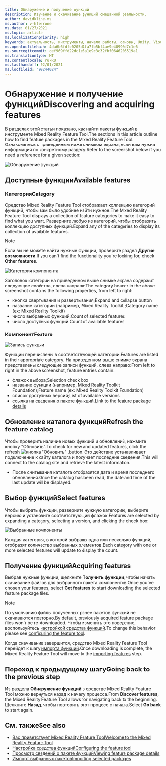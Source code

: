 ```yaml
---
title: Обнаружение и получение функций
description: Изучение и скачивание функций смешанной реальности.
author: davidkline-ms
ms.author: v-hferrone
ms.date: 01/27/2021
ms.topic: article
ms.localizationpriority: high
keywords: актуальность, инструменты, начало работы, основы, Unity, Visual Studio, набор средств, гарнитура смешанной реальности, гарнитура Windows Mixed Reality, гарнитура виртуальной реальности, установка, Windows, HoloLens, эмулятор, Unreal, OpenXR
ms.openlocfilehash: 4da6b6fdfc0205d4fa7fb5bf4ae9e48993d7c1e6
ms.sourcegitcommit: cef969ffd22dc1e5a1e9c3c32fbf0646206519a1
ms.translationtype: HT
ms.contentlocale: ru-RU
ms.lasthandoff: 02/01/2021
ms.locfileid: "99244024"
---
```

# <a name="discovering-and-acquiring-features"></a><span data-ttu-id="afa56-104">Обнаружение и получение функций</span><span class="sxs-lookup"><span data-stu-id="afa56-104">Discovering and acquiring features</span></span>

<span data-ttu-id="afa56-105">В разделах этой статьи показано, как найти пакеты функций в инструменте Mixed Reality Feature Tool.</span><span class="sxs-lookup"><span data-stu-id="afa56-105">The sections in this article outline how to find feature packages in the Mixed Reality Feature Tool.</span></span> <span data-ttu-id="afa56-106">Ознакомьтесь с приведенным ниже снимком экрана, если вам нужна информация по конкретному разделу:</span><span class="sxs-lookup"><span data-stu-id="afa56-106">Refer to the screenshot below if you need a reference for a given section:</span></span>

![Обнаружение функций](images/FeatureToolDiscovery.png)

## <a name="available-features"></a><span data-ttu-id="afa56-108">Доступные функции</span><span class="sxs-lookup"><span data-stu-id="afa56-108">Available features</span></span>

### <a name="category"></a><span data-ttu-id="afa56-109">Категория</span><span class="sxs-lookup"><span data-stu-id="afa56-109">Category</span></span>

<span data-ttu-id="afa56-110">Средство Mixed Reality Feature Tool отображает коллекцию категорий функций, чтобы вам было удобнее найти нужное.</span><span class="sxs-lookup"><span data-stu-id="afa56-110">The Mixed Reality Feature Tool displays a collection of feature categories to make it easy to find what you want.</span></span> <span data-ttu-id="afa56-111">Разверните любую из категорий, чтобы отобразить коллекцию доступных функций.</span><span class="sxs-lookup"><span data-stu-id="afa56-111">Expand any of the categories to display its collection of available features.</span></span>

> [!NOTE]
> <span data-ttu-id="afa56-112">Если вы не можете найти нужные функции, проверьте раздел **Другие возможности**.</span><span class="sxs-lookup"><span data-stu-id="afa56-112">If you can't find the functionality you're looking for, check **Other features**.</span></span>

![Категория компонента](images/FeatureCategory.png)

<span data-ttu-id="afa56-114">Заголовок категории на приведенном выше снимке экрана содержит следующие свойства, слева направо:</span><span class="sxs-lookup"><span data-stu-id="afa56-114">The category header in the above screenshot contains the following properties, from left to right:</span></span>

- <span data-ttu-id="afa56-115">кнопка свертывания и развертывания;</span><span class="sxs-lookup"><span data-stu-id="afa56-115">Expand and collapse button</span></span>
- <span data-ttu-id="afa56-116">название категории (например, Mixed Reality Toolkit);</span><span class="sxs-lookup"><span data-stu-id="afa56-116">Category name (ex: Mixed Reality Toolkit)</span></span>
- <span data-ttu-id="afa56-117">число выбранных функций;</span><span class="sxs-lookup"><span data-stu-id="afa56-117">Count of selected features</span></span>
- <span data-ttu-id="afa56-118">число доступных функций.</span><span class="sxs-lookup"><span data-stu-id="afa56-118">Count of available features</span></span>

### <a name="feature"></a><span data-ttu-id="afa56-119">Компонент</span><span class="sxs-lookup"><span data-stu-id="afa56-119">Feature</span></span>

![Запись функции](images/FeatureEntry.png)

<span data-ttu-id="afa56-121">Функции перечислены в соответствующей категории.</span><span class="sxs-lookup"><span data-stu-id="afa56-121">Features are listed in their appropriate category.</span></span> <span data-ttu-id="afa56-122">На приведенном выше снимке экрана представлены следующие записи функций, слева направо:</span><span class="sxs-lookup"><span data-stu-id="afa56-122">From left to right in the above screenshot, feature entries contain:</span></span>

- <span data-ttu-id="afa56-123">флажок выбора;</span><span class="sxs-lookup"><span data-stu-id="afa56-123">Selection check box</span></span>
- <span data-ttu-id="afa56-124">название функции (например, Mixed Reality Toolkit Foundation);</span><span class="sxs-lookup"><span data-stu-id="afa56-124">Feature name (ex: Mixed Reality Toolkit Foundation)</span></span>
- <span data-ttu-id="afa56-125">список доступных версий;</span><span class="sxs-lookup"><span data-stu-id="afa56-125">List of available versions</span></span>
- <span data-ttu-id="afa56-126">ссылка на [сведения о пакете функций](viewing-package-details.md).</span><span class="sxs-lookup"><span data-stu-id="afa56-126">Link to the [feature package details](viewing-package-details.md)</span></span>

## <a name="refresh-the-feature-catalog"></a><span data-ttu-id="afa56-127">Обновление каталога функций</span><span class="sxs-lookup"><span data-stu-id="afa56-127">Refresh the feature catalog</span></span>

<span data-ttu-id="afa56-128">Чтобы проверить наличие новых функций и обновлений, нажмите кнопку "Обновить".</span><span class="sxs-lookup"><span data-stu-id="afa56-128">To check for new and updated features, click the refresh</span></span> ![кнопка "Обновить"](images/RefreshButton.png) <span data-ttu-id="afa56-130">.</span><span class="sxs-lookup"><span data-stu-id="afa56-130">button.</span></span> <span data-ttu-id="afa56-131">Это действие устанавливает подключение к сайту каталога и получает последние сведения.</span><span class="sxs-lookup"><span data-stu-id="afa56-131">This will connect to the catalog site and retrieve the latest information.</span></span>
* <span data-ttu-id="afa56-132">После считывания каталога отобразятся дата и время последнего обновления.</span><span class="sxs-lookup"><span data-stu-id="afa56-132">Once the catalog has been read, the date and time of the last update will be displayed.</span></span>

## <a name="select-features"></a><span data-ttu-id="afa56-133">Выбор функций</span><span class="sxs-lookup"><span data-stu-id="afa56-133">Select features</span></span>

<span data-ttu-id="afa56-134">Чтобы выбрать функции, разверните нужную категорию, выберите версию и установите соответствующий флажок:</span><span class="sxs-lookup"><span data-stu-id="afa56-134">Features are selected by expanding a category, selecting a version, and clicking the check box:</span></span>

![Выбранные компоненты](images/SelectedFeatures.png)

<span data-ttu-id="afa56-136">Каждая категория, в которой выбраны одна или несколько функций, отобразят количество выбранных элементов.</span><span class="sxs-lookup"><span data-stu-id="afa56-136">Each category with one or more selected features will update to display the count.</span></span>

## <a name="acquiring-features"></a><span data-ttu-id="afa56-137">Получение функций</span><span class="sxs-lookup"><span data-stu-id="afa56-137">Acquiring features</span></span>

<span data-ttu-id="afa56-138">Выбрав нужные функции, щелкните **Получить функции**, чтобы начать скачивание файлов для выбранного пакета компонентов.</span><span class="sxs-lookup"><span data-stu-id="afa56-138">Once you've chosen your features, select **Get features** to start downloading the selected feature package files.</span></span>

> [!NOTE]
> <span data-ttu-id="afa56-139">По умолчанию файлы полученных ранее пакетов функций не скачиваются повторно.</span><span class="sxs-lookup"><span data-stu-id="afa56-139">By default, previously acquired feature package files won't be re-downloaded.</span></span> <span data-ttu-id="afa56-140">Чтобы изменить это поведение, воспользуйтесь [настройкой средства функций](configuring-feature-tool.md).</span><span class="sxs-lookup"><span data-stu-id="afa56-140">To change this behavior please see [configuring the feature tool](configuring-feature-tool.md).</span></span>

<span data-ttu-id="afa56-141">Когда скачивание завершится, средство Mixed Reality Feature Tool перейдет к шагу [импорта функций](importing-features.md).</span><span class="sxs-lookup"><span data-stu-id="afa56-141">Once downloading is complete, the Mixed Reality Feature Tool will move to the [importing features](importing-features.md) step.</span></span>

## <a name="going-back-to-the-previous-step"></a><span data-ttu-id="afa56-142">Переход к предыдущему шагу</span><span class="sxs-lookup"><span data-stu-id="afa56-142">Going back to the previous step</span></span>

<span data-ttu-id="afa56-143">Из раздела **Обнаружение функций** в средстве Mixed Reality Feature Tool можно вернуться назад к началу процесса.</span><span class="sxs-lookup"><span data-stu-id="afa56-143">From **Discover features**, the Mixed Reality Feature Tool allows for navigating back to the beginning.</span></span> <span data-ttu-id="afa56-144">Щелкните **Назад**, чтобы повторить этот процесс с начала.</span><span class="sxs-lookup"><span data-stu-id="afa56-144">Select **Go back** to start again.</span></span>

## <a name="see-also"></a><span data-ttu-id="afa56-145">См. также</span><span class="sxs-lookup"><span data-stu-id="afa56-145">See also</span></span>

- [<span data-ttu-id="afa56-146">Вас приветствует Mixed Reality Feature Tool</span><span class="sxs-lookup"><span data-stu-id="afa56-146">Welcome to the Mixed Reality Feature Tool</span></span>](welcome-to-mr-feature-tool.md)
- [<span data-ttu-id="afa56-147">Настройка средства функций</span><span class="sxs-lookup"><span data-stu-id="afa56-147">Configuring the feature tool</span></span>](configuring-feature-tool.md)
- [<span data-ttu-id="afa56-148">Просмотр сведений о пакете функций</span><span class="sxs-lookup"><span data-stu-id="afa56-148">Viewing feature package details</span></span>](viewing-package-details.md)
- [<span data-ttu-id="afa56-149">Импорт выбранных пакетов</span><span class="sxs-lookup"><span data-stu-id="afa56-149">Importing selected packages</span></span>](importing-features.md)
